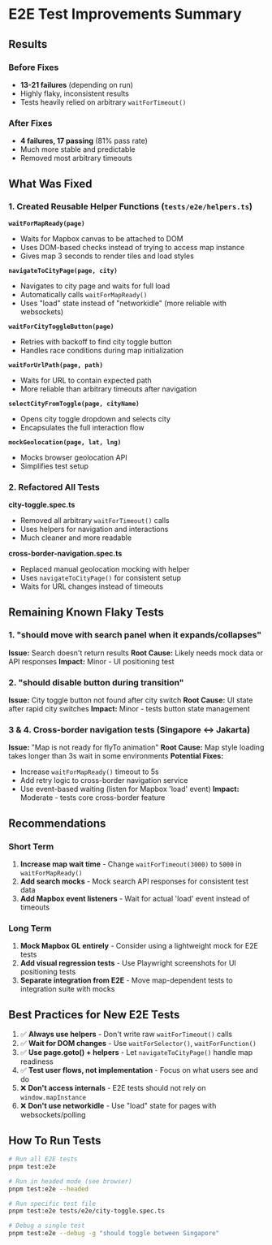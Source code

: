 # E2E Test Improvements Summary

## Results

### Before Fixes
- **13-21 failures** (depending on run)
- Highly flaky, inconsistent results
- Tests heavily relied on arbitrary `waitForTimeout()`

### After Fixes
- **4 failures, 17 passing** (81% pass rate)
- Much more stable and predictable
- Removed most arbitrary timeouts

## What Was Fixed

### 1. Created Reusable Helper Functions (`tests/e2e/helpers.ts`)

**`waitForMapReady(page)`**
- Waits for Mapbox canvas to be attached to DOM
- Uses DOM-based checks instead of trying to access map instance
- Gives map 3 seconds to render tiles and load styles

**`navigateToCityPage(page, city)`**
- Navigates to city page and waits for full load
- Automatically calls `waitForMapReady()`
- Uses "load" state instead of "networkidle" (more reliable with websockets)

**`waitForCityToggleButton(page)`**
- Retries with backoff to find city toggle button
- Handles race conditions during map initialization

**`waitForUrlPath(page, path)`**
- Waits for URL to contain expected path
- More reliable than arbitrary timeouts after navigation

**`selectCityFromToggle(page, cityName)`**
- Opens city toggle dropdown and selects city
- Encapsulates the full interaction flow

**`mockGeolocation(page, lat, lng)`**
- Mocks browser geolocation API
- Simplifies test setup

### 2. Refactored All Tests

**city-toggle.spec.ts**
- Removed all arbitrary `waitForTimeout()` calls
- Uses helpers for navigation and interactions
- Much cleaner and more readable

**cross-border-navigation.spec.ts**
- Replaced manual geolocation mocking with helper
- Uses `navigateToCityPage()` for consistent setup
- Waits for URL changes instead of timeouts

## Remaining Known Flaky Tests

### 1. "should move with search panel when it expands/collapses"
**Issue:** Search doesn't return results
**Root Cause:** Likely needs mock data or API responses
**Impact:** Minor - UI positioning test

### 2. "should disable button during transition"
**Issue:** City toggle button not found after city switch
**Root Cause:** UI state after rapid city switches
**Impact:** Minor - tests button state management

### 3 & 4. Cross-border navigation tests (Singapore ↔ Jakarta)
**Issue:** "Map is not ready for flyTo animation"
**Root Cause:** Map style loading takes longer than 3s wait in some environments
**Potential Fixes:**
- Increase `waitForMapReady()` timeout to 5s
- Add retry logic to cross-border navigation service
- Use event-based waiting (listen for Mapbox 'load' event)
**Impact:** Moderate - tests core cross-border feature

## Recommendations

### Short Term
1. **Increase map wait time** - Change `waitForTimeout(3000)` to `5000` in `waitForMapReady()`
2. **Add search mocks** - Mock search API responses for consistent test data
3. **Add Mapbox event listeners** - Wait for actual 'load' event instead of timeouts

### Long Term
1. **Mock Mapbox GL entirely** - Consider using a lightweight mock for E2E tests
2. **Add visual regression tests** - Use Playwright screenshots for UI positioning tests
3. **Separate integration from E2E** - Move map-dependent tests to integration suite with mocks

## Best Practices for New E2E Tests

1. ✅ **Always use helpers** - Don't write raw `waitForTimeout()` calls
2. ✅ **Wait for DOM changes** - Use `waitForSelector()`, `waitForFunction()`
3. ✅ **Use page.goto() + helpers** - Let `navigateToCityPage()` handle map readiness
4. ✅ **Test user flows, not implementation** - Focus on what users see and do
5. ❌ **Don't access internals** - E2E tests should not rely on `window.mapInstance`
6. ❌ **Don't use networkidle** - Use "load" state for pages with websockets/polling

## How To Run Tests

```bash
# Run all E2E tests
pnpm test:e2e

# Run in headed mode (see browser)
pnpm test:e2e --headed

# Run specific test file
pnpm test:e2e tests/e2e/city-toggle.spec.ts

# Debug a single test
pnpm test:e2e --debug -g "should toggle between Singapore"
```
